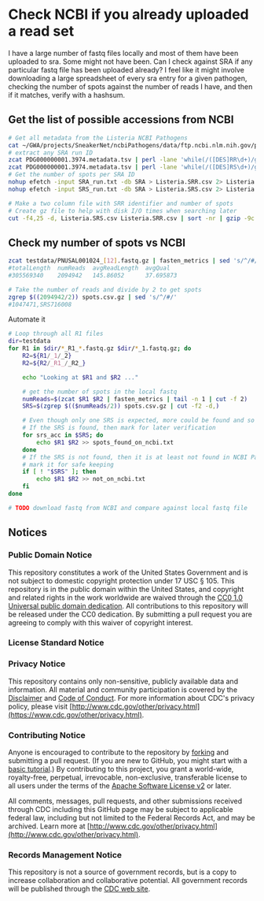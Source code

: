 # Check NCBI if you already uploaded a read set

I have a large number of fastq files locally and most of them have been uploaded to sra. Some might not have been. Can I check against SRA if any particular fastq file has been uploaded already? I feel like it might involve downloading a large spreadsheet of every sra entry for a given pathogen, checking the number of spots against the number of reads I have, and then if it matches, verify with a hashsum.

## Get the list of possible accessions from NCBI

```bash
# Get all metadata from the Listeria NCBI Pathogens
cat ~/GWA/projects/SneakerNet/ncbiPathogens/data/ftp.ncbi.nlm.nih.gov/pathogen/Results/Listeria/latest_snps/Metadata/PDG000000001.3974.metadata.tsv | sort | gzip -c9 > PDG000000001.3974.metadata.tsv.gz
# extract any SRA run ID
zcat PDG000000001.3974.metadata.tsv | perl -lane 'while(/([DES]RR\d+)/g){print $1;}' > SRA_run.txt
zcat PDG000000001.3974.metadata.tsv | perl -lane 'while(/([DES]RS\d+)/g){print $1;}' > SRS_run.txt
# Get the number of spots per SRA ID
nohup efetch -input SRA_run.txt -db SRA > Listeria.SRR.csv 2> Listeria.SRR.csv.log &
nohup efetch -input SRS_run.txt -db SRA > Listeria.SRS.csv 2> Listeria.SRS.csv.log &

# Make a two column file with SRR identifier and number of spots
# Create gz file to help with disk I/O times when searching later
cut -f4,25 -d, Listeria.SRS.csv Listeria.SRR.csv | sort -nr | gzip -9c > spots.csv.gz
```

## Check my number of spots vs NCBI

```bash
zcat testdata/PNUSAL001024_[12].fastq.gz | fasten_metrics | sed 's/^/#/' | column -t
#totalLength  numReads  avgReadLength  avgQual
#305569340    2094942   145.86052      37.695873

# Take the number of reads and divide by 2 to get spots
zgrep $((2094942/2)) spots.csv.gz | sed 's/^/#/'
#1047471,SRS716008
```

Automate it

```bash
# Loop through all R1 files
dir=testdata
for R1 in $dir/*_R1_*.fastq.gz $dir/*_1.fastq.gz; do
    R2=${R1/_1/_2}
    R2=${R2/_R1_/_R2_}

    echo "Looking at $R1 and $R2 ..."

    # get the number of spots in the local fastq 
    numReads=$(zcat $R1 $R2 | fasten_metrics | tail -n 1 | cut -f 2)
    SRS=$(zgrep $(($numReads/2)) spots.csv.gz | cut -f2 -d,)

    # Even though only one SRS is expected, more could be found and so loop through them
    # If the SRS is found, then mark for later verification
    for srs_acc in $SRS; do
        echo $R1 $R2 >> spots_found_on_ncbi.txt
    done
    # If the SRS is not found, then it is at least not found in NCBI Pathogens and so
    # mark it for safe keeping
    if [ ! "$SRS" ]; then
        echo $R1 $R2 >> not_on_ncbi.txt
    fi
done

# TODO download fastq from NCBI and compare against local fastq file
```

## Notices

### Public Domain Notice

This repository constitutes a work of the United States Government and is not
subject to domestic copyright protection under 17 USC § 105. This repository is in
the public domain within the United States, and copyright and related rights in
the work worldwide are waived through the [CC0 1.0 Universal public domain dedication](https://creativecommons.org/publicdomain/zero/1.0/).
All contributions to this repository will be released under the CC0 dedication. By
submitting a pull request you are agreeing to comply with this waiver of
copyright interest. 

### License Standard Notice

### Privacy Notice

This repository contains only non-sensitive, publicly available data and
information. All material and community participation is covered by the
[Disclaimer](https://github.com/CDCgov/template/blob/master/DISCLAIMER.md)
and [Code of Conduct](https://github.com/CDCgov/template/blob/master/code-of-conduct.md).
For more information about CDC's privacy policy, please visit [http://www.cdc.gov/other/privacy.html](https://www.cdc.gov/other/privacy.html).

### Contributing Notice

Anyone is encouraged to contribute to the repository by [forking](https://help.github.com/articles/fork-a-repo)
and submitting a pull request. (If you are new to GitHub, you might start with a
[basic tutorial](https://help.github.com/articles/set-up-git).) By contributing
to this project, you grant a world-wide, royalty-free, perpetual, irrevocable,
non-exclusive, transferable license to all users under the terms of the
[Apache Software License v2](http://www.apache.org/licenses/LICENSE-2.0.html) or
later.

All comments, messages, pull requests, and other submissions received through
CDC including this GitHub page may be subject to applicable federal law, including but not limited to the Federal Records Act, and may be archived. Learn more at [http://www.cdc.gov/other/privacy.html](http://www.cdc.gov/other/privacy.html).

### Records Management Notice

This repository is not a source of government records, but is a copy to increase
collaboration and collaborative potential. All government records will be
published through the [CDC web site](http://www.cdc.gov). 
